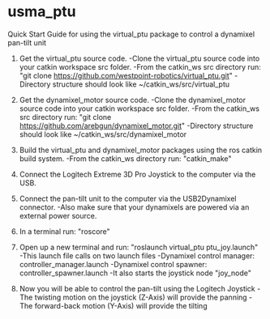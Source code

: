 # usma_ptu

Quick Start Guide for using the virtual_ptu package to control a dynamixel pan-tilt unit

1. Get the virtual_ptu source code.
	-Clone the virtual_ptu source code into your catkin workspace src folder.
		-From the catkin_ws src directory run: "git clone https://github.com/westpoint-robotics/virtual_ptu.git"
	-Directory structure should look like ~/catkin_ws/src/virtual_ptu
	
2. Get the dynamixel_motor source code.
	-Clone the dynamixel_motor source code into your catkin workspace src folder.
		-From the catkin_ws src directory run: "git clone https://github.com/arebgun/dynamixel_motor.git"
	-Directory structure should look like ~/catkin_ws/src/dynamixel_motor

3. Build the virtual_ptu and dynamixel_motor packages using the ros catkin build system.
	-From the catkin_ws directory run: "catkin_make"
	
4. Connect the Logitech Extreme 3D Pro Joystick to the computer via the USB.

5. Connect the pan-tilt unit to the computer via the USB2Dynamixel connector.
	-Also make sure that your dynamixels are powered via an external power source.
	
6. In a terminal run: "roscore"

7. Open up a new terminal and run: "roslaunch virtual_ptu ptu_joy.launch"
	-This launch file calls on two launch files
		-Dynamixel control manager: controller_manager.launch
		-Dynamixel control spawner: controller_spawner.launch
	-It also starts the joystick node "joy_node" 
	
8. Now you will be able to control the pan-tilt using the Logitech Joystick
	-The twisting motion on the joystick (Z-Axis) will provide the panning
	-The forward-back motion (Y-Axis) will provide the tilting

